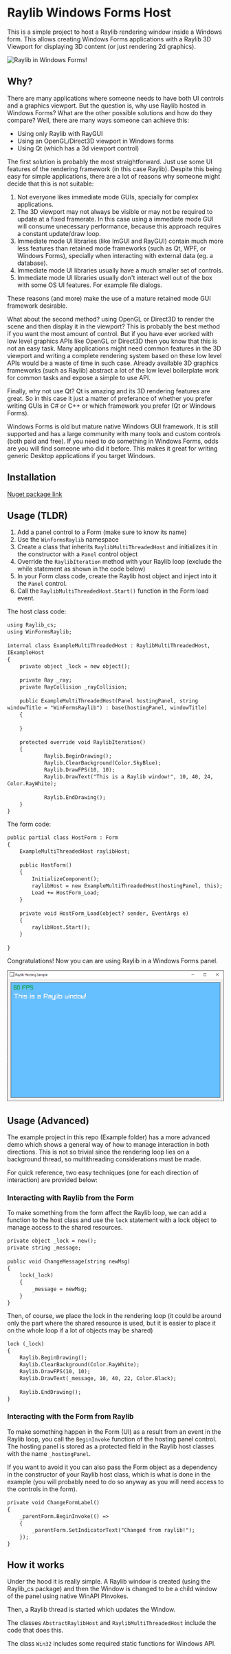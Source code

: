 # Raylib Windows Forms Host

This is a simple project to host a Raylib rendering window inside a Windows form. This allows creating Windows Forms applications with a Raylib 3D Viewport for displaying 3D content (or just rendering 2d graphics).

![Raylib in Windows Forms!](./Static/preview.gif)

## Why?

There are many applications where someone needs to have both UI controls and a graphics viewport. But the question is, why use Raylib hosted in Windows Forms? What are the other possible solutions and how do they compare?
Well, there are many ways someone can achieve this:

 - Using only Raylib with RayGUI
 - Using an OpenGL/Direct3D viewport in Windows forms
 - Using Qt (which has a 3d viewport control)

The first solution is probably the most straightforward. Just use some UI features of the rendering framework (in this case Raylib). Despite this being easy for simple applications, there are a lot of reasons why someone might decide that this is not suitable:

 1. Not everyone likes immediate mode GUIs, specially for complex applications.
 2. The 3D viewport may not always be visible or may not be required to update at a fixed framerate. In this case using a immediate mode GUI will consume unecessary performance, because this approach requires a constant update/draw loop.
 3. Immediate mode UI libraries (like ImGUI and RayGUI) contain much more less features than retained mode frameworks (such as Qt, WPF, or Windows Forms), specially when interacting with external data (eg. a database).
 4. Immediate mode UI libraries usually have a much smaller set of controls.
 5. Immediate mode UI libraries usually don't interact well out of the box with some OS UI features. For example file dialogs.

These reasons (and more) make the use of a mature retained mode GUI framework desirable.

What about the second method? using OpenGL or Direct3D to render the scene and then display it in the viewport? This is probably the best method if you want the most amount of control. But if you have ever worked with low level graphics APIs like OpenGL or Direct3D then you know that this is not an easy task. Many applications might need common features in the 3D viewport and writing a complete rendering system based on these low level APIs would be a waste of time in such case. Already available 3D graphics frameworks (such as Raylib) abstract a lot of the low level boilerplate work for common tasks and expose a simple to use  API.

Finally, why not use Qt? Qt is amazing and its 3D rendering features are great. So in this case it just a matter of preferance of whether you prefer writing GUIs in C# or C++ or which framework you prefer (Qt or Windows Forms). 

Windows Forms is old but mature native Windows GUI framework. It is still supported and has a large community with many tools and custom controls (both paid and free). If you need to do something in Windows Forms, odds are you will find someone who did it before. This makes it great for writing generic Desktop applications if you target Windows.

## Installation

[Nuget package link](https://www.nuget.org/packages/RaylibWinformsHost)

## Usage (TLDR)

 1. Add a panel control to a Form (make sure to know its name)
 2. Use the `WinFormsRaylib` namespace
 3. Create a class that inherits `RaylibMultiThreadedHost` and initializes it in the constructor with a `Panel` control object
 4. Override the `RaylibIteration` method with your Raylib loop (exclude the while statement as shown in the code below)
 5. In your Form class code, create the Raylib host object and inject into it the `Panel` control.
 6. Call the `RaylibMultiThreadedHost.Start()` function in the Form load event.

The host class code:

    using Raylib_cs;
    using WinFormsRaylib;
    
    internal class ExampleMultiThreadedHost : RaylibMultiThreadedHost, IExampleHost
    {
        private object _lock = new object();

        private Ray _ray;
        private RayCollision _rayCollision;

        public ExampleMultiThreadedHost(Panel hostingPanel, string windowTitle = "WinFormsRaylib") : base(hostingPanel, windowTitle)
        {
            
        }

        protected override void RaylibIteration()
        {
                Raylib.BeginDrawing();
                Raylib.ClearBackground(Color.SkyBlue);
                Raylib.DrawFPS(10, 10);
                Raylib.DrawText("This is a Raylib window!", 10, 40, 24, Color.RayWhite);

                Raylib.EndDrawing(); 
        }
    }

The form code:

    public partial class HostForm : Form
	{
	    ExampleMultiThreadedHost raylibHost;

	    public HostForm()
	    {
	        InitializeComponent();
	        raylibHost = new ExampleMultiThreadedHost(hostingPanel, this);
	        Load += HostForm_Load;
	    }

	    private void HostForm_Load(object? sender, EventArgs e)
	    {
	        raylibHost.Start();
	    }

	}

Congratulations! Now you can are using Raylib in a Windows Forms panel.

![Raylib in Windows Forms!](./Static/sample-window.png)

## Usage (Advanced)

The example project in this repo (Example folder) has a more advanced demo which shows a general way of how to manage interaction in both directions. This is not so trivial since the rendering loop lies on a background thread, so multithreading considerations must be made.

For quick reference, two easy techniques (one for each direction of interaction) are provided below:

### Interacting with Raylib from the Form

To make something from the form affect the Raylib loop, we can add a function to the host class and use the `lock` statement with a lock object to manage access to the shared resources.

    private object _lock = new();
    private string _message;

    public void ChangeMessage(string newMsg)
    {
        lock(_lock)
        {
            _message = newMsg;
        }
    }

Then, of course, we place the lock in the rendering loop (it could be around only the part where the shared resource is used, but it is easier to place it on the whole loop if a lot of objects may be shared)

    lock (_lock)
    {
        Raylib.BeginDrawing();
        Raylib.ClearBackground(Color.RayWhite);
        Raylib.DrawFPS(10, 10);
        Raylib.DrawText(_message, 10, 40, 22, Color.Black);

        Raylib.EndDrawing(); 
    }

### Interacting with the Form from Raylib

To make something happen in the Form (UI) as a result from an event in the Raylib loop, you call the `BeginInvoke` function of the hosting panel control. The hosting panel is stored as a protected field in the Raylib host classes with the name `_hostingPanel`. 

If you want to avoid it you can also pass the Form object as a dependency in the constructor of your Raylib host class, which is what is done in the example (you will probably need to do so anyway as you will need access to the controls in the form).

    private void ChangeFormLabel()
    {
        _parentForm.BeginInvoke(() =>
        {
            _parentForm.SetIndicatorText("Changed from raylib!");
        });
    }

## How it works

Under the hood it is really simple. A Raylib window is created (using the Raylib_cs package) and then the Window is changed to be a child window of the panel using native WinAPI PInvokes.

Then, a Raylib thread is started which updates the Window.

The classes `AbstractRaylibHost` and `RaylibMultiThreadedHost` include the code that does this.

The class `Win32` includes some required static functions for Windows API.



